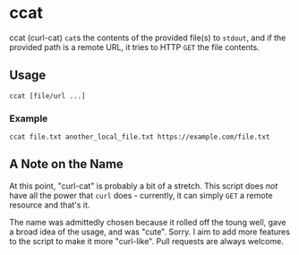# ccat

ccat (curl-cat) `cat`s the contents of the provided file(s) to `stdout`, and if the provided path is a remote URL, it tries to HTTP `GET` the file contents.

## Usage

````
ccat [file/url ...]
````

### Example

````
ccat file.txt another_local_file.txt https://example.com/file.txt
````

## A Note on the Name

At this point, "curl-cat" is probably a bit of a stretch. This script does *not* have all the power that `curl` does - currently, it can simply `GET` a remote resource and that's it.

The name was admittedly chosen because it rolled off the toung well, gave a broad idea of the usage, and was "cute". Sorry. I aim to add more features to the script to make it more "curl-like". Pull requests are always welcome.
